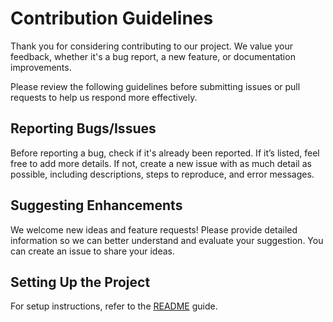 # Contribution Guidelines

Thank you for considering contributing to our project. We value your feedback, whether it's a bug report, a new feature, or documentation improvements.

Please review the following guidelines before submitting issues or pull requests to help us respond more effectively.

## Reporting Bugs/Issues

Before reporting a bug, check if it's already been reported. If it’s listed, feel free to add more details. If not, create a new issue with as much detail as possible, including descriptions, steps to reproduce, and error messages.

## Suggesting Enhancements

We welcome new ideas and feature requests! Please provide detailed information so we can better understand and evaluate your suggestion. You can create an issue to share your ideas.

## Setting Up the Project

For setup instructions, refer to the [README](./README.md) guide.
